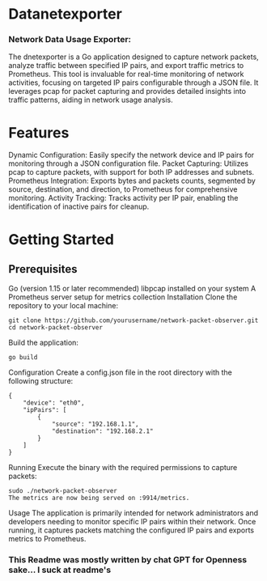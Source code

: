 # Datanetexporter
### Network Data Usage Exporter:

The dnetexporter is a Go application designed to capture network packets, analyze traffic between specified IP pairs, and export traffic metrics to Prometheus. This tool is invaluable for real-time monitoring of network activities, focusing on targeted IP pairs configurable through a JSON file. It leverages pcap for packet capturing and provides detailed insights into traffic patterns, aiding in network usage analysis.

# Features
Dynamic Configuration: Easily specify the network device and IP pairs for monitoring through a JSON configuration file.
Packet Capturing: Utilizes pcap to capture packets, with support for both IP addresses and subnets.
Prometheus Integration: Exports bytes and packets counts, segmented by source, destination, and direction, to Prometheus for comprehensive monitoring.
Activity Tracking: Tracks activity per IP pair, enabling the identification of inactive pairs for cleanup.
# Getting Started
## Prerequisites
Go (version 1.15 or later recommended)
libpcap installed on your system
A Prometheus server setup for metrics collection
Installation
Clone the repository to your local machine:

```
git clone https://github.com/yourusername/network-packet-observer.git
cd network-packet-observer
```
Build the application:

```
go build
```
Configuration
Create a config.json file in the root directory with the following structure:

```
{
    "device": "eth0",
    "ipPairs": [
        {
            "source": "192.168.1.1",
            "destination": "192.168.2.1"
        }
    ]
}
```
Running
Execute the binary with the required permissions to capture packets:

```
sudo ./network-packet-observer
The metrics are now being served on :9914/metrics.
```
Usage
The application is primarily intended for network administrators and developers needing to monitor specific IP pairs within their network. Once running, it captures packets matching the configured IP pairs and exports metrics to Prometheus.

### This Readme was mostly written by chat GPT for Openness sake... I suck at readme's
